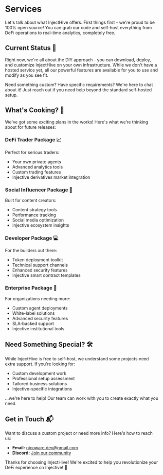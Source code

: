# Services

Let's talk about what InjectHive offers. First things first - we're proud to be 100% open source! You can grab our code and self-host everything from DeFi operations to real-time analytics, completely free.

## Current Status 🎯

Right now, we're all about the DIY approach - you can download, deploy, and customize InjectHive on your own infrastructure. While we don't have a hosted service yet, all our powerful features are available for you to use and modify as you see fit.

Need something custom? Have specific requirements? We're here to chat about it! Just reach out if you need help beyond the standard self-hosted setup.

## What's Cooking? 🚀

We've got some exciting plans in the works! Here's what we're thinking about for future releases:

### DeFi Trader Package 📈
Perfect for serious traders:
- Your own private agents
- Advanced analytics tools
- Custom trading features
- Injective derivatives market integration

### Social Influencer Package 🎯
Built for content creators:
- Content strategy tools
- Performance tracking
- Social media optimization
- Injective ecosystem insights

### Developer Package 💻
For the builders out there:
- Token deployment toolkit
- Technical support channels
- Enhanced security features
- Injective smart contract templates

### Enterprise Package 🏢
For organizations needing more:
- Custom agent deployments
- White-label solutions
- Advanced security features
- SLA-backed support
- Injective institutional tools

## Need Something Special? 🛠️

While InjectHive is free to self-host, we understand some projects need extra support. If you're looking for:
- Custom development work
- Professional setup assessment
- Tailored business solutions
- Injective-specific integrations

...we're here to help! Our team can work with you to create exactly what you need.

## Get in Touch 📬

Want to discuss a custom project or need more info? Here's how to reach us:
- **Email:** [nicoware.dev@gmail.com](mailto:nicoware.dev@gmail.com)
- **Discord:** [Join our community](https://discord.gg/xv7bcRpgUw)

Thanks for choosing InjectHive! We're excited to help you revolutionize your DeFi experience on Injective! 🚀
